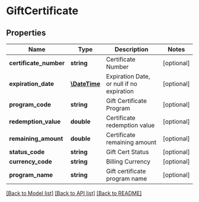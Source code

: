 # GiftCertificate

## Properties
Name | Type | Description | Notes
------------ | ------------- | ------------- | -------------
**certificate_number** | **string** | Certificate Number | [optional] 
**expiration_date** | [**\DateTime**](\DateTime.md) | Expiration Date, or null if no expiration | [optional] 
**program_code** | **string** | Gift Certificate Program | [optional] 
**redemption_value** | **double** | Certificate redemption value | [optional] 
**remaining_amount** | **double** | Certificate remaining amount | [optional] 
**status_code** | **string** | Gift Cert Status | [optional] 
**currency_code** | **string** | Billing Currency | [optional] 
**program_name** | **string** | Gift certificate program name | [optional] 

[[Back to Model list]](../README.md#documentation-for-models) [[Back to API list]](../README.md#documentation-for-api-endpoints) [[Back to README]](../README.md)


